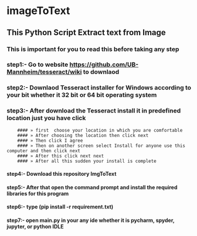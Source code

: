 # imageToText
## This Python Script Extract text from Image
### This is important for you to read this before taking any step

### step1:- Go to website https://github.com/UB-Mannheim/tesseract/wiki to downlaod
### step2:- Downlaod Tesseract installer for Windows according to your bit whether it 32 bit or 64 bit operating system
### step3:- After download the Tesseract install it in predefined location just you have click
        #### » first  choose your location in which you are comfortable
        #### » After choosing the location then click next
        #### » Then click I agree
        #### » Then on another screen select Install for anyone use this computer and then click next
        #### » After this click next next 
        #### » After all this sudden your install is complete
#### step4:- Download this repository ImgToText
#### step5:- After that open the command prompt and install the required libraries for this program
#### step6:- type (pip install -r requirement.txt)
#### step7:- open main.py in your any ide whether it is pycharm, spyder, jupyter, or python IDLE
